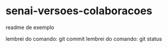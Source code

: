 # senai-versoes-colaboracoes


readme de exemplo

lembrei do comando: git commit
lembrei do comando: git status

